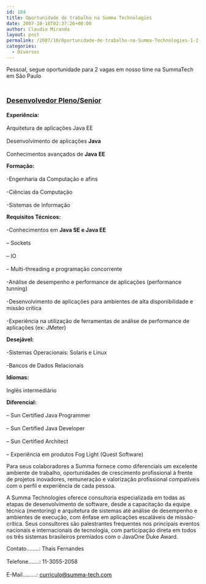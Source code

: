 ```yaml
---
id: 184
title: Oportunidade de trabalho na Summa Technologies
date: 2007-10-18T02:37:26+00:00
author: Claudio Miranda
layout: post
permalink: /2007/10/Oportunidade-de-trabalho-na-Summa-Technologies-1-2-3/
categories:
  - Diversos
---
```

Pessoal, segue oportunidade para 2 vagas em nosso time na SummaTech em São Paulo 

&nbsp; 

<p style="margin-right: 1cm; margin-bottom: 0.5cm;">
  <small><font style="font-size: 16pt;" size="4"><small><u><strong>Desenvolvedor Pleno/Senior</strong></u></small></font></small>
</p>

<p style="margin-bottom: 0cm;">
  <strong>Experiência:</strong><br /> <br /> Arquitetura de aplicações Java EE<br /> <br /> Desenvolvimento de aplicações <strong>Java</strong><br /> <br /> Conhecimentos avançados de <strong>Java</strong> <strong>EE</strong>
</p>

<p style="margin-bottom: 0cm;">
  <strong>Formação:</strong><br /> <br /> -Engenharia da Computação e afins<br /> <br /> -Ciências da Computação<br /> <br /> -Sistemas de Informação
</p>

<p style="margin-bottom: 0cm;">
  <strong>Requisitos Técnicos:</strong><br /> <br /> -Conhecimentos em <strong>Java SE e Java EE</strong><br /> <br /> &#8211; Sockets<br /> <br /> &#8211; IO<br /> <br /> &#8211; Multi-threading e programação concorrente<br /> <br /> -Análise de desempenho e performance de aplicações (performance tunning)<br /> <br /> -Desenvolvimento de aplicações para ambientes de alta disponibilidade e missão crítica<br /> <br /> -Experiência na utilização de ferramentas de análise de performance de aplicações (ex: JMeter)
</p>

<p style="margin-bottom: 0cm;">
  <p>
    <cortar>
  </p>
  
  <p style="margin-bottom: 0cm;">
    <strong>Desejável:</strong><br /> <br /> -Sistemas Operacionais: Solaris e Linux<br /> <br /> -Bancos de Dados Relacionais
  </p>
  
  <p style="margin-bottom: 0cm;">
    <strong>Idiomas:</strong><br /> <br /> Inglês intermediário
  </p>
  
  <p style="margin-bottom: 0cm;">
    <strong>Diferencial:</strong><br /> <br /> &#8211; Sun Certified Java Programmer<br /> <br /> &#8211; Sun Certified Java Developer<br /> <br /> &#8211; Sun Certified Architect<br /> <br /> &#8211; Experiência em produtos Fog Light (Quest Software)
  </p>
  
  <p>
  </p>
  
  <p >
    Para seus colaboradores a Summa fornece como diferenciais um excelente ambiente de trabalho, oportunidades de crescimento profissional à frente de projetos inovadores, remuneração e valorização profissional compatíveis com o perfil e experiência de cada pessoa.
  </p>
  
  <p>
    A Summa Technologies oferece consultoria especializada em todas as etapas de desenvolvimento de software, desde a capacitação da equipe técnica (mentoring) e arquitetura de sistemas até análise de desempenho e ambientes de execução, com ênfase em aplicações escaláveis de missão-crítica. Seus consultores são palestrantes frequentes nos principais eventos nacionais e internacionais de tecnologia, com participação direta em todos os três sistemas brasileiros premiados com o JavaOne Duke Award. </font>
  </p>
  
  <p>
    Contato&#8230;&#8230;..: Thais Fernandes<br /> <br /> Telefone&#8230;&#8230;.: 11-3055-2058<br /> <br /> E-Mail&#8230;&#8230;&#8230;: <font color="#000080"><u><a href="mailto:curriculo@summa-tech.com" target="_blank" onclick="return top.js.OpenExtLink(window,event,this)"><font color="#000000">curriculo@summa-tech.com</font></a></u></font>
  </p>
  
  <p>
    &nbsp;
  </p>